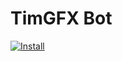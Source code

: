# TimGFX Bot
[![Install](https://swremote.zendesk.com/hc/en-us/article_attachments/202310553/Install_Button_-_Android.gif)](https://github.com/timgfx/timgfxbot/raw/master/Botscript.user.js)
